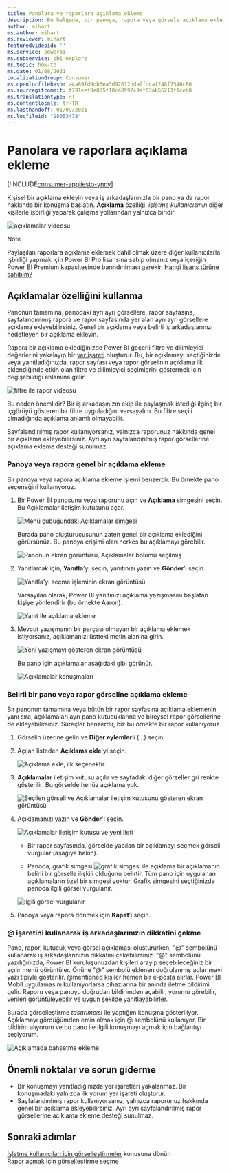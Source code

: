 ```yaml
---
title: Panolara ve raporlara açıklama ekleme
description: Bu belgede, bir panoya, rapora veya görsele açıklama ekleme ve birlikte çalıştığınız kişilerle konuşmak için açıklamaları kullanma işlemleri gösterilir.
author: mihart
ms.author: mihart
ms.reviewer: mihart
featuredvideoid: ''
ms.service: powerbi
ms.subservice: pbi-explore
ms.topic: how-to
ms.date: 01/08/2021
LocalizationGroup: Consumer
ms.openlocfilehash: a4a89fd9db3ea3d92012bdaffdcaf248f7546c86
ms.sourcegitcommit: f791eef8e885f18c48997c9af63ab56211f1ceb8
ms.translationtype: HT
ms.contentlocale: tr-TR
ms.lasthandoff: 01/09/2021
ms.locfileid: "98053478"
---
```

# <a name="add-comments-to-a-dashboard-or-report"></a>Panolara ve raporlara açıklama ekleme

[!INCLUDE[consumer-appliesto-ynny](../includes/consumer-appliesto-ynny.md)]

Kişisel bir açıklama ekleyin veya iş arkadaşlarınızla bir pano ya da rapor hakkında bir konuşma başlatın. **Açıklama** özelliği, *işletme kullanıcısının* diğer kişilerle işbirliği yaparak çalışma yollarından yalnızca biridir. 

![açıklamalar videosu](media/end-user-comment/comment.gif)

> [!NOTE]
> Paylaşılan raporlara açıklama eklemek dahil olmak üzere diğer kullanıcılarla işbirliği yapmak için Power BI Pro lisansına sahip olmanız veya içeriğin Power BI Premium kapasitesinde barındırılması gerekir. [Hangi lisans türüne sahibim?](end-user-license.md)

## <a name="how-to-use-the-comments-feature"></a>Açıklamalar özelliğini kullanma
Panonun tamamına, panodaki ayrı ayrı görsellere, rapor sayfasına, sayfalandırılmış rapora ve rapor sayfasında yer alan ayrı ayrı görsellere açıklama ekleyebilirsiniz. Genel bir açıklama veya belirli iş arkadaşlarınızı hedefleyen bir açıklama ekleyin.  

Rapora bir açıklama eklediğinizde Power BI geçerli filtre ve dilimleyici değerlerini yakalayıp bir [yer işareti](end-user-bookmarks.md) oluşturur. Bu, bir açıklamayı seçtiğinizde veya yanıtladığınızda, rapor sayfası veya rapor görselinin açıklama ilk eklendiğinde etkin olan filtre ve dilimleyici seçimlerini göstermek için değişebildiği anlamına gelir.  

![filtre ile rapor videosu](media/end-user-comment/power-bi-comment.gif)

Bu neden önemlidir? Bir iş arkadaşınızın ekip ile paylaşmak istediği ilginç bir içgörüyü gösteren bir filtre uyguladığını varsayalım. Bu filtre seçili olmadığında açıklama anlamlı olmayabilir.

Sayfalandırılmış rapor kullanıyorsanız, yalnızca raporunuz hakkında genel bir açıklama ekleyebilirsiniz.  Ayrı ayrı sayfalandırılmış rapor görsellerine açıklama ekleme desteği sunulmaz.

### <a name="add-a-general-comment-to-a-dashboard-or-report"></a>Panoya veya rapora genel bir açıklama ekleme
Bir panoya veya rapora açıklama ekleme işlemi benzerdir.  Bu örnekte pano seçeneğini kullanıyoruz. 

1. Bir Power BI panosunu veya raporunu açın ve **Açıklama** simgesini seçin. Bu Açıklamalar iletişim kutusunu açar.

    ![Menü çubuğundaki Açıklamalar simgesi](media/end-user-comment/power-bi-comment-icon.png)

    Burada pano oluşturucusunun zaten genel bir açıklama eklediğini görürsünüz.  Bu panoya erişimi olan herkes bu açıklamayı görebilir.

    ![Panonun ekran görüntüsü, Açıklamalar bölümü seçilmiş](media/end-user-comment/power-bi-first-comments.png)

2. Yanıtlamak için, **Yanıtla**’yı seçin, yanıtınızı yazın ve **Gönder**’i seçin.  

    ![Yanıtla'yı seçme işleminin ekran görüntüsü](media/end-user-comment/power-bi-comments-reply.png)

    Varsayılan olarak, Power BI yanıtınızı açıklama yazışmasını başlatan kişiye yönlendirir (bu örnekte Aaron). 

    ![Yanıt ile açıklama ekleme](media/end-user-comment/power-bi-respond.png)

 3. Mevcut yazışmanın bir parçası olmayan bir açıklama eklemek istiyorsanız, açıklamanızı üstteki metin alanına girin.

    ![Yeni yazışmayı gösteren ekran görüntüsü](media/end-user-comment/power-bi-new-commenting.png)

    Bu pano için açıklamalar aşağıdaki gibi görünür.

    ![Açıklamalar konuşmaları](media/end-user-comment/power-bi-conversation.png)

### <a name="add-a-comment-to-a-specific-dashboard-or-report-visual"></a>Belirli bir pano veya rapor görseline açıklama ekleme
Bir panonun tamamına veya bütün bir rapor sayfasına açıklama eklemenin yanı sıra, açıklamaları ayrı pano kutucuklarına ve bireysel rapor görsellerine de ekleyebilirsiniz. Süreçler benzerdir, biz bu örnekte bir rapor kullanıyoruz.

1. Görselin üzerine gelin ve **Diğer eylemler**’i (...) seçin.    
2. Açılan listeden **Açıklama ekle**'yi seçin.

    ![Açıklama ekle, ilk seçenektir](media/end-user-comment/power-bi-comment-reports.png)  

3.  **Açıklamalar** iletişim kutusu açılır ve sayfadaki diğer görseller gri renkte gösterilir. Bu görselde henüz açıklama yok. 

    ![Seçilen görseli ve Açıklamalar iletişim kutusunu gösteren ekran görüntüsü](media/end-user-comment/power-bi-comments-column.png)  

4. Açıklamanızı yazın ve **Gönder**'i seçin.

    ![Açıklamalar iletişim kutusu ve yeni ileti](media/end-user-comment/power-bi-comment-spikes.png)  

    - Bir rapor sayfasında, görselde yapılan bir açıklamayı seçmek görseli vurgular (aşağıya bakın).

    - Panoda, grafik simgesi ![grafik simgesi ile açıklama](media/end-user-comment/power-bi-comment-chart-icon.png) bir açıklamanın belirli bir görselle ilişkili olduğunu belirtir. Tüm pano için uygulanan açıklamaların özel bir simgesi yoktur. Grafik simgesini seçtiğinizde panoda ilgili görsel vurgulanır.
    

    ![ilgili görsel vurgulanır](media/end-user-comment/power-bi-highlights.png)

5. Panoya veya rapora dönmek için **Kapat**’ı seçin.

### <a name="get-your-colleagues-attention-by-using-the--sign"></a>@ işaretini kullanarak iş arkadaşlarınızın dikkatini çekme
Pano, rapor, kutucuk veya görsel açıklaması oluştururken, "\@" sembolünü kullanarak iş arkadaşlarınızın dikkatini çekebilirsiniz.  "\@" sembolünü yazdığınızda, Power BI kuruluşunuzdan kişileri arayıp seçebileceğiniz bir açılır menü görüntüler. Önüne "\@" sembolü eklenen doğrulanmış adlar mavi yazı tipiyle gösterilir. @mentioned kişiler hemen bir e-posta alırlar. Power BI Mobil uygulamasını kullanıyorlarsa cihazlarına bir anında iletme bildirimi gelir. Raporu veya panoyu doğrudan bildirimden açabilir, yorumu görebilir, verileri görüntüleyebilir ve uygun şekilde yanıtlayabilirler.

Burada görselleştirme *tasarımcısı* ile yaptığım konuşma gösteriliyor. Açıklamayı gördüğümden emin olmak için @ sembolünü kullanıyor. Bir bildirim alıyorum ve bu pano ile ilgili konuşmayı açmak için bağlantıyı seçiyorum.  

![Açıklamada bahsetme ekleme](media/end-user-comment/power-bi-comment-conversation.png)  

## <a name="considerations-and-troubleshooting"></a>Önemli noktalar ve sorun giderme

- Bir konuşmayı yanıtladığınızda yer işaretleri yakalanmaz. Bir konuşmadaki yalnızca ilk yorum yer işareti oluşturur.
- Sayfalandırılmış rapor kullanıyorsanız, yalnızca raporunuz hakkında genel bir açıklama ekleyebilirsiniz.  Ayrı ayrı sayfalandırılmış rapor görsellerine açıklama ekleme desteği sunulmaz.

## <a name="next-steps"></a>Sonraki adımlar
[İşletme kullanıcıları için görselleştirmeler](end-user-visualizations.md)   konusuna dönün  
[Rapor açmak için görselleştirme seçme](end-user-report-open.md)
